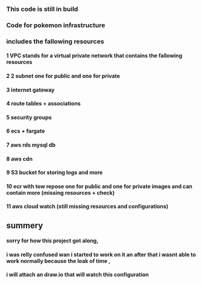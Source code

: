 ### This code is still in build 
### Code for pokemon infrastructure

### includes the fallowing resources 
#### 1 VPC stands for a virtual private network that contains the fallowing resources
#### 2 2 subnet one for public and one for private 
#### 3 internet gateway
#### 4 route tables + associations 
#### 5 security groups
#### 6 ecs + fargate 
#### 7 aws rds mysql db 
#### 8 aws cdn 
#### 9 S3 bucket for storing logs and more
#### 10 ecr with tow repose one for public and one for private images and can contain more (missing resources + check)
#### 11 aws cloud watch (still missing resources and configurations)
## summery 
#### sorry for how this project got along,
#### i was relly confused wan i started to work on it an after that i wasnt able to work normally because the leak of time ,
#### i will attach an draw.io that will watch this configuration

